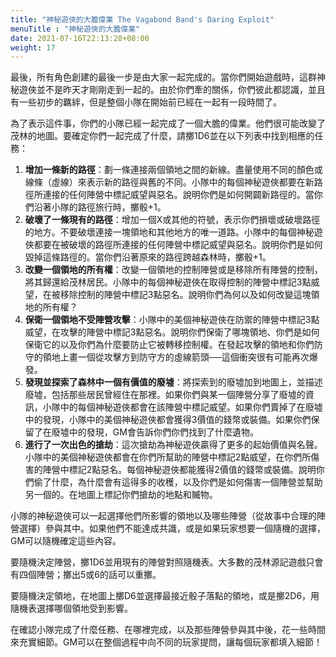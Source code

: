 ```yaml
---
title: "神秘遊俠的大膽偉業 The Vagabond Band's Daring Exploit"
menuTitle : "神秘遊俠的大膽偉業"
date: 2021-07-16T22:13:28+08:00
weight: 17
---
```


最後，所有角色創建的最後一步是由大家一起完成的。當你們開始遊戲時，這群神秘遊俠並不是昨天才剛剛走到一起的。由於你們牽的關係，你們彼此都認識，並且有一些初步的羈絆，但是整個小隊在開始前已經在一起有一段時間了。

為了表示這件事，你們的小隊已經一起完成了一個大膽的偉業。他們很可能改變了茂林的地圖。要確定你們一起完成了什麼，請擲1D6並在以下列表中找到相應的任務：

<div class="Move">
	
1. **增加一條新的路徑**：劃一條連接兩個領地之間的新線。盡量使用不同的顏色或線條（虛線）來表示新的路徑與舊的不同。小隊中的每個神秘遊俠都要在新路徑所連接的任何陣營中標記威望與惡名。說明你們是如何開闢新路徑的。當你們沿著小隊的路徑旅行時，擲骰+1。
2. **破壞了一條現有的路徑**：增加一個X或其他的符號，表示你們損壞或破壞路徑的地方。不要破壞連接一塊領地和其他地方的唯一道路。小隊中的每個神秘遊俠都要在被破壞的路徑所連接的任何陣營中標記威望與惡名。說明你們是如何毀掉這條路徑的。當你們沿著原來的路徑跨越森林時，擲骰+1。
3. **改變一個領地的所有權**：改變一個領地的控制陣營或是移除所有陣營的控制，將其歸還給茂林居民。小隊中的每個神秘遊俠在取得控制的陣營中標記3點威望，在被移除控制的陣營中標記3點惡名。說明你們為何以及如何改變這塊領地的所有權？
4. **保衛一個領地不受陣營攻擊**：小隊中的美個神秘遊俠在防禦的陣營中標記3點威望，在攻擊的陣營中標記3點惡名。說明你們保衛了哪塊領地、你們是如何保衛它的以及你們為什麼要防止它被轉移控制權。在發起攻擊的領地和你們防守的領地上畫一個從攻擊方到防守方的虛線箭頭──這個衝突很有可能再次爆發。
5. **發現並探索了森林中一個有價值的廢墟**：將探索到的廢墟加到地圖上，並描述廢墟，包括那些居民曾經住在那裡。如果你們與某一個陣營分享了廢墟的資訊，小隊中的每個神秘遊俠都會在該陣營中標記威望。如果你們賣掉了在廢墟中的發現，小隊中的美個神秘遊俠都會獲得3價值的錢幣或裝備。如果你們保留了在廢墟中的發現，GM會告訴你們你們找到了什麼遺物。
6. **進行了一次出色的搶劫**：這次搶劫為神秘遊俠贏得了更多的起始價值與名聲。小隊中的美個神秘遊俠都會在你們所幫助的陣營中標記2點威望，在你們所傷害的陣營中標記2點惡名。每個神秘遊俠都能獲得2價值的錢幣或裝備。說明你們偷了什麼，為什麼會有這得多的收穫，以及你們是如何傷害一個陣營並幫助另一個的。在地圖上標記你們搶劫的地點和贓物。
</div>

小隊的神秘遊俠可以一起選擇他們所影響的領地以及哪些陣營（從故事中合理的陣營選擇）參與其中。如果他們不能達成共識，或是如果玩家想要一個隨機的選擇，GM可以隨機確定這些內容。

要隨機決定陣營，擲1D6並用現有的陣營對照隨機表。大多數的茂林源記遊戲只會有四個陣營；擲出5或6的話可以重擲。

要隨機決定領地，在地圖上擲D6並選擇最接近骰子落點的領地，或是擲2D6，用隨機表選擇哪個領地受到影響。

在確認小隊完成了什麼任務、在哪裡完成，以及那些陣營參與其中後，花一些時間來充實細節。GM可以在整個過程中向不同的玩家提問，讓每個玩家都填入細節！

